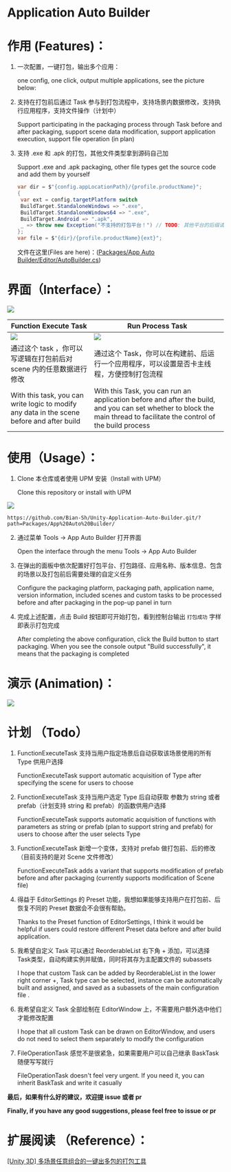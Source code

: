 # Application Auto Builder

# 作用 (Features)：

1. 一次配置，一键打包，输出多个应用：
   
    one config, one click, output multiple applications, see the picture below:

2. 支持在打包前后通过 Task 参与到打包流程中，支持场景内数据修改，支持执行应用程序，支持文件操作（计划中）
   
    Support participating in the packaging process through Task before and after packaging, support scene data modification, support application execution, support file operation (in plan)

3. 支持 .exe 和 .apk 的打包，其他文件类型拿到源码自己加
   
    Support .exe and .apk packaging, other file types get the source code and add them by yourself
   
   ```csharp
   var dir = $"{config.appLocationPath}/{profile.productName}";
   {
    var ext = config.targetPlatform switch
    BuildTarget.StandaloneWindows => ".exe",
    BuildTarget.StandaloneWindows64 => ".exe",
    BuildTarget.Android => ".apk",
    _ => throw new Exception("不支持的打包平台！") // TODO: 其他平台的后缀请各领域专家补充，欢迎提 PR
   };
   var file = $"{dir}/{profile.productName}{ext}";
   ```
   
   文件在这里(Files are here)：([Packages/App Auto Builder/Editor/AutoBuilder.cs](https://github.com/Bian-Sh/Unity-Application-Auto-Builder/blob/af093ebb1424186ac0f6794e151aa7057f61ac65/Packages/App%20Auto%20Builder/Editor/AutoBuilder.cs#L161))

# 界面（Interface）：

![](doc/interface.png)

| Function Execute Task                                                                      | Run Process Task                                                                                                                                                       |
| ------------------------------------------------------------------------------------------ | ---------------------------------------------------------------------------------------------------------------------------------------------------------------------- |
| ![](doc/FuncExecuteTask.png)                                                               | ![](doc/RunProcessTask.png)                                                                                                                                            |
| 通过这个 task ，你可以写逻辑在打包前后对 scene 内的任意数据进行修改                                                   | 通过这个 Task，你可以在构建前、后运行一个应用程序，可以设置是否卡主线程，方便控制打包流程                                                                                                                        |
| With this task, you can write logic to modify any data in the scene before and after build | With this Task, you can run an application before and after the build, and you can set whether to block the main thread to facilitate the control of the build process |

# 使用（Usage）：

1. Clone 本仓库或者使用 UPM 安装（Install with UPM）
   
    Clone this repository or install with UPM

![](doc/install.png)

```
https://github.com/Bian-Sh/Unity-Application-Auto-Builder.git/?path=Packages/App%20Auto%20Builder/
```

2. 通过菜单 Tools -> App Auto Builder 打开界面
   
    Open the interface through the menu Tools -> App Auto Builder

3. 在弹出的面板中依次配置好打包平台、打包路径、应用名称、版本信息、包含的场景以及打包前后需要处理的自定义任务
   
    Configure the packaging platform, packaging path, application name, version information, included scenes and custom tasks to be processed before and after packaging in the pop-up panel in turn

4. 完成上述配置，点击 Build 按钮即可开始打包，看到控制台输出 `打包成功` 字样即表示打包完成
   
    After completing the above configuration, click the Build button to start packaging. When you see the console output "Build successfully", it means that the packaging is completed

# 演示 (Animation)：

![](doc/autobuilder.gif)

# 计划 （Todo）

1. FunctionExecuteTask 支持当用户指定场景后自动获取该场景使用的所有 Type 供用户选择                
   
    FunctionExecuteTask support automatic acquisition of Type after specifying the scene for users to choose

2. FunctionExecuteTask 支持当用户选定 Type 后自动获取 参数为 string 或者 prefab（计划支持 string 和 prefab）的函数供用户选择
   
    FunctionExecuteTask supports automatic acquisition of functions with parameters as string or prefab (plan to support string and prefab) for users to choose after the user selects Type

3. FunctionExecuteTask 新增一个变体，支持对 prefab 做打包前、后的修改（目前支持的是对 Scene 文件修改）
   
    FunctionExecuteTask adds a variant that supports modification of prefab before and after packaging (currently supports modification of Scene file)

4. 得益于 EditorSettings 的 Preset 功能，我想如果能够支持用户在打包前、后恢复不同的 Preset 数据会不会很有帮助。
   
    Thanks to the Preset function of EditorSettings, I think it would be helpful if users could restore different Preset data before and after build application.

5. 我希望自定义 Task 可以通过 ReorderableList 右下角 + 添加，可以选择 Task类型，自动构建实例并赋值，同时将其存为主配置文件的 subassets 
   
    I hope that custom Task can be added by ReorderableList in the lower right corner +, Task type can be selected, instance can be automatically built and assigned, and saved as a subassets of the main configuration file .

6. 我希望自定义 Task 全部绘制在 EditorWindow 上，不需要用户额外选中他们才能修改配置
   
    I hope that all custom Task can be drawn on EditorWindow, and users do not need to select them separately to modify the configuration

7. FileOperationTask 感觉不是很紧急，如果需要用户可以自己继承 BaskTask 随便写写就行
   
    FileOperationTask doesn't feel very urgent. If you need it, you can inherit BaskTask and write it casually

**最后，如果有什么好的建议，欢迎提 issue 或者 pr**

**Finally, if you have any good suggestions, please feel free to issue or pr**

# 扩展阅读 （Reference）：

[[Unity 3D] 多场景任意组合的一键出多包的打包工具](https://www.jianshu.com/p/4ad5be33b60b?v=1667139567703) 

